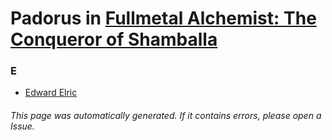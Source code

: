 # Padorus in [Fullmetal Alchemist: The Conqueror of Shamballa](https://myanimelist.net/anime/430/Fullmetal_Alchemist__The_Conqueror_of_Shamballa)

### E
* [Edward Elric](https://github.com/shadow578/Project-Padoru/blob/master/table-of-contents/characters/EdwardElric.md)

###### This page was automatically generated. If it contains errors, please open a Issue.
